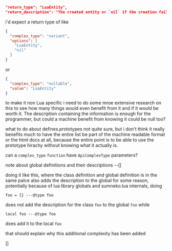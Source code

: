
```json
"return_type": "LuaEntity",
"return_description": "The created entity or `nil` if the creation failed."
```
i'd expect a return type of like
```json
{
  "complex_type": "variant",
  "options": [
    "LuaEntity",
    "nil"
  ]
}
```
or
```json
{
  "complex_type": "nullable",
  "value": "LuaEntity"
}
```
to make it non Lua specific
i need to do some mroe extensive research on this to see how many things
would even benefit from it and if it would be worth it.
The description containing the information is enough for the programmer,
but could a machine benefit from knowing it could be null too?

what to do about defines.prototypes
not quite sure, but i don't think it really benefits much to have the entire list
be part of the machine readable format or the html docs at all, because the entire
point is to be able to use the prototype hirachy without knowing what it actually is.

can a `complex_type` `function` have `ApiComplexType` parameters?

note about global definitions and their descriptions
--[[

doing it like this, where the class definition and global definition
is in the same palce also adds the description to the global
for some reason, potentially because of lua library globals and sumneko.lua internals,
doing
```
foo = {} ---@type foo
```
does not add the description for the class `foo` to the global `foo`
while
```
local foo ---@type foo
```
does add it to the local `foo`

that should explain why this additional complexity has been added

]]
